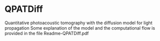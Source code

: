 # QPATDiff
Quantitative photoacoustic tomography with the diffusion model for light propagation
Some explanation of the model and the computational flow is provided in the file Readme-QPATDiff.pdf
